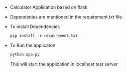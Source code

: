 * Calculator Application based on flask

* Dependenies are mentioned in the requirement.txt file
* To install Dependencies
  ``` python
  pip install -r requirement.txt
  ```
* To Run the applicaton
  ``` python
  python app.py
  ```
  This will start the application in localhost test server
    
